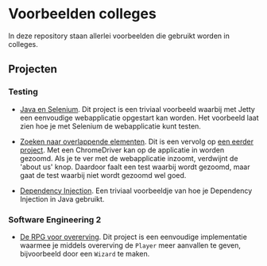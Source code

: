# Voorbeelden colleges

In deze repository staan allerlei voorbeelden die gebruikt worden in colleges.

## Projecten

### Testing

- [Java en Selenium](java-en-selenium).
Dit project is een triviaal voorbeeld waarbij met Jetty een eenvoudige
webapplicatie opgestart kan worden. Het voorbeeld laat zien hoe je met
Selenium de webapplicatie kunt testen.

- [Zoeken naar overlappende elementen](selenium-overlappende-elementen).
Dit is een vervolg op [een eerder project](java-en-selenium). Met een
ChromeDriver kan op de applicatie in worden gezoomd. Als je te ver met
de webapplicatie inzoomt, verdwijnt de 'about us' knop.
Daardoor faalt een test waarbij wordt gezoomd, maar gaat de test waarbij niet
wordt gezoomd wel goed.

- [Dependency Injection](dependency-injection).
Een triviaal voorbeeldje van hoe je Dependency Injection in Java gebruikt.

### Software Engineering 2

- [De RPG voor overerving](overerving).
Dit project is een eenvoudige implementatie waarmee je middels overerving
de `Player` meer aanvallen te geven, bijvoorbeeld door een `Wizard` te maken.
